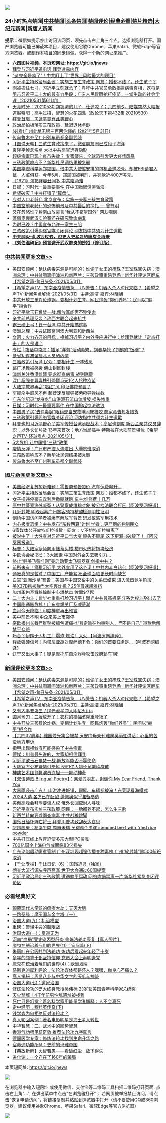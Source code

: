 ![](https://raw.githubusercontent.com/fqnews/bnews/master/64photo/fqnews-qr.jpg)

<div id="tt">
<h3>24小时热点禁闻|<a href="#%E4%B8%AD%E5%85%B1%E7%A6%81%E9%97%BB%E6%9B%B4%E5%A4%9A%E6%96%87%E7%AB%A0">中共禁闻</a>|<a href="#%E5%9B%BE%E7%89%87%E6%96%B0%E9%97%BB%E6%9B%B4%E5%A4%9A%E6%96%87%E7%AB%A0">头条禁闻</a>|<a href="#%E6%96%B0%E9%97%BB%E8%AF%84%E8%AE%BA%E6%9B%B4%E5%A4%9A%E6%96%87%E7%AB%A0">禁闻评论|<a href="#%E5%BF%85%E7%9C%8B%E7%BB%8F%E5%85%B8%E5%A5%BD%E6%96%87">经典必看|<a href="/video.md#%E7%A6%81%E7%89%87%E7%B2%BE%E9%80%89">禁片精选</a>|<a href="https://github.com/fqnews/djy/blob/master/gb/nf1351518.md#1">大纪元新闻</a>|<a href="https://github.com/fqnews/ntdtv/blob/master/gb/prog204.md#1">新唐人新闻</a></h3>
<div><b>提示：</b>微信如提示停止访问该网页，须先点击右上角三个点，选择浏览器打开。国产浏览器可能已屏蔽本项目，建议使用谷歌Chrome、苹果Safari、微软Edge等官方浏览器。或<a href="https://github.com/fqnews/bnews/blob/master/%E5%88%B6%E4%BD%9Cgit%E7%A6%81%E9%97%BB%E9%95%9C%E5%83%8F.md">制作本项目的同步镜像</a>，获得一个新的网址来推广。</div>
<ul>
<li><b><a href="http://d1.bdrive.tk/64.mp4" target="_blank">六四图片视频</a>，本页短网址: https://git.io/jnews</b></li>
<li><a href="/cbnews/20210531/1557015.md">拜登与习近平通电话 拜登透露内容</a></li>
<li><a href="/cnnews/20210531/1557072.md">“这完全是疯了”！中共盯上了“世界上风险最大的项目”</a></li>
<li><a href="/topimagenews/20210531/1557253.md">习近平主持政治局会议：实施三孩生育政策 网友：婚都不结了，还生孩子？</a></li>
<li><a href="/bannedvideo/20210531/1557212.md">刚被捏住七寸，习近平立刻就怂了；呼吁中共官员勇敢揭露病毒真相，这将是阻击习近平二十大的最有力手段；广东人民冒雨抢打疫苗。一堂生动的社会学课（20210531 第611期）</a></li>
<li><a href="/cbnews/20210531/1557057.md">天亮时分：20210530 胡锦涛的儿子，仕途凉了；六四前夕，陆媒突然大幅报道赵紫阳；高手过招，智慧的火花四溅（政论天下第432集 20210530）</a></li>
<li><a href="/comments/20210531/1557054.md">拜登首曝：习近平竟有此等野心</a></li>
<li><a href="/ssgc/20210531/1557224.md">政治局拍板落实三孩政策、延迟退休年龄</a></li>
<li><a href="/bannedvideo/20210531/1557255.md">(必看)广州此地无银三百两你懂的 (2021年5月31日)</a></li>
<li><a href="/cbnews/20210531/1557397.md">传乌鲁木齐至广州列车员都全副武装</a></li>
<li><a href="/baitai/20210531/1557353.md">【图说天朝】三孩生育政策来了，微信朋友圈已成段子海洋</a></li>
<li><a href="/cbnews/20210531/1557068.md">袁隆平悼念名单 大批中共高官选择隐形</a></li>
<li><a href="/comments/20210601/1557521.md">超级病毒已现？疫苗失效？ 专家警告：全球恐引发更大疫情风暴</a></li>
<li><a href="/cbnews/20210531/1557449.md">三孩政策响应不？新华社民调结果被急删</a></li>
<li><a href="/comments/20210531/1557354.md">美国华裔科学家郑颂国，借中共大使馆安排的包机金蝉脱壳，却被FBI请君入瓮，人赃俱获。今年5月，郑颂国被判刑，并罚款近400万美元。</a></li>
<li><a href="/cbnews/20210531/1557295.md">《1921》演员阵容丑闻多 中共陷两难</a></li>
<li><a href="/cbnews/20210601/1557531.md">日媒：习时代一最重要事件 在中国掀起惊涛骇浪</a></li>
<li><a href="/cbnews/20210531/1557132.md">希望破灭？中共打错了“算盘”…</a></li>
<li><a href="/cbnews/20210531/1557230.md">应对人口老龄化 北京宣布：实施一夫妻三孩生育政策</a></li>
<li><a href="/comments/20210531/1557143.md">中国空前老龄化的恐怖前景及中共最后的挣扎 — 曾节明</a></li>
<li><a href="/cnnews/20210531/1557044.md">又在忽悠谁？钟南山放豪言“我从不指望国外” 网友嘲讽</a></li>
<li><a href="/cbnews/20210531/1557170.md">蓬佩奥爆武汉实验室还在研究致命病毒</a></li>
<li><a href="/headline/20210531/1557272.md">为时已晚？中国宣布允许一家生三胎</a></li>
<li><a href="/cbnews/20210601/1557529.md">三孩政策引爆网络官媒关闭评论 网友指中共须为计生道歉</a></li>
<li><b><a href="/comments/20200211/1275071.md" target="_blank">中共肺炎-此波会过去，但更大更猛烈的瘟疫会再来</a></b></li>
<li><b><a href="/comments/20200207/1272816.md" target="_blank">《刘伯温碑记》预言避开武汉肺炎的妙招（修订版）</a></b></li>
</ul>
</div>

<div class="catlist">
<h3><a href="/cbnews/" target="_blank">中共禁闻</a><span><a href="/cbnews/" target="_blank" rel="nofollow">更多文章>></a></span></h3>
<ul>
<li><a href="/comments/20210601/1557706.md" target="_blank">美国安顾问：确认病毒来源是可能的；谁偷了女王的串珠？王室珠宝失窃；澳洲总理：中共试图离间澳洲和新西兰；三孩政策重磅登场！新华社评论区翻车【希望之声-每日头条-2021/05/31】</a></li>
<li><a href="/comments/20210601/1557705.md" target="_blank">【希望之声TV】东南亚疫情告急    UN警告：机器人杀人时代来临？【希望之声TV-新闻焦点解读-2021/05/31】 主持:高洁  嘉宾:林晓旭</a></li>
<li><a href="/comments/20210601/1557685.md" target="_blank">中共开放三孩舆论炸锅，变相计划生育，网民炮轰“你们养吗”；民间以“躺平”拒合作</a></li>
<li><a href="/comments/20210601/1557675.md" target="_blank">习近平欲玉石俱焚一战.解放军能否不辱使命</a></li>
<li><a href="/cbnews/20210601/1557672.md" target="_blank">亲共前总理反水？称西方联合起来抗共</a></li>
<li><a href="/cbnews/20210601/1557671.md" target="_blank">霸王硬上弓！统一台湾 中共开始搞这事</a></li>
<li><a href="/cbnews/20210601/1557664.md" target="_blank">澳洲总理：中共试图离间澳大利亚和新西兰</a></li>
<li><a href="/cbnews/20210601/1557663.md" target="_blank">文昭：火力齐开的目标：换掉习近平？内外呼应进行中；给拜登献计「定点打击」的人是谁？</a></li>
<li><a href="/cbnews/20210601/1557639.md" target="_blank">专栏 | 夜话中南海：插足“洋务”活动频繁，胡春华抢了刘鹤的“饭碗”？</a></li>
<li><a href="/cbnews/20210601/1557628.md" target="_blank">多省劝返滞留缅北人员的内情</a></li>
<li><a href="/cbnews/20210601/1557627.md" target="_blank">三胎政策引反弹 民众：变相计生 一样残忍</a></li>
<li><a href="/cbnews/20210601/1557604.md" target="_blank">跳广场舞被感染 佛山封区封楼</a></li>
<li><a href="/cbnews/20210601/1557592.md" target="_blank">澳新关注香港新疆 要求彻查病毒 战狼跳脚</a></li>
<li><a href="/cbnews/20210601/1557591.md" target="_blank">深广超强变异毒株引恐慌 5天1亿人接种疫苗</a></li>
<li><a href="/cbnews/20210601/1557590.md" target="_blank">大陆宗教界再刮“唱红”风 印证佛陀预言？</a></li>
<li><a href="/cbnews/20210601/1557543.md" target="_blank">军舰杀手威风不再 超音速反舰弹被紫菀导弹拦截</a></li>
<li><a href="/cbnews/20210601/1557542.md" target="_blank">广东创纪录“龙舟水” 山洪泥石流山体滑坡 损失惨重</a></li>
<li><a href="/cbnews/20210601/1557531.md" target="_blank">日媒：习时代一最重要事件 在中国掀起惊涛骇浪</a></li>
<li><a href="/cbnews/20210601/1557530.md" target="_blank">中国男子买“去除毒腺”眼镜蛇当宠物睡同床被咬 商家竟告知发错货</a></li>
<li><a href="/cbnews/20210601/1557529.md" target="_blank">三孩政策引爆网络官媒关闭评论 网友指中共须为计生道歉</a></li>
<li><a href="/comments/20210601/1557523.md" target="_blank">拜登也知习近平野心？美军传授台湾秘密战术；高层也割席 新西兰亲共议员辞职；以外长访埃及 13年来首次；地方当局插手 特斯拉在大陆前景堪忧【希望之声TV-环球看点-2021/05/31】</a></li>
<li><a href="/cbnews/20210601/1557500.md" target="_blank">5大危机 让中国推“三孩”政策</a></li>
<li><a href="/cbnews/20210601/1557491.md" target="_blank">疫情反弹！广州市严控人流进出 大量航班取消</a></li>
<li><a href="/cbnews/20210531/1557449.md" target="_blank">三孩政策响应不？新华社民调结果被急删</a></li>
<li><a href="/cbnews/20210531/1557397.md" target="_blank">传乌鲁木齐至广州列车员都全副武装</a></li>

</ul>
</div>
<div class="catlist">
<h3><a href="/topimagenews/" target="_blank">图片新闻</a><span><a href="/topimagenews/" target="_blank" rel="nofollow">更多文章>></a></span></h3>
<ul>
<li><a href="/topimagenews/20210601/1557490.md" target="_blank">美国经济复苏的新难题！零售商预告加价 汽车保费飙升…</a></li>
<li><a href="/topimagenews/20210531/1557253.md" target="_blank">习近平主持政治局会议：实施三孩生育政策 网友：婚都不结了，还生孩子？</a></li>
<li><a href="/topimagenews/20210531/1557216.md" target="_blank">女子撞违停豪车宾利后撒腿就跑 车主:维修费十几万</a></li>
<li><a href="/topimagenews/20210531/1557014.md" target="_blank">原中共警察海外喊冤！从警察成维稳对象 被公检法联合打压【阿波罗网报道】</a></li>
<li><a href="/topimagenews/20210531/1556882.md" target="_blank">几近封城 明晚起离广州旅客须持核酸检测阴性证明</a></li>
<li><a href="/topimagenews/20210531/1556881.md" target="_blank">剑桥中国访问学者被爆有解放军背景 研发敏感军用技术</a></li>
<li><a href="/topimagenews/20210530/1556364.md" target="_blank">内心极度恐惧？中共发布“东数西算”计划 学者：更严厉的控制民众</a></li>
<li><a href="/topimagenews/20210529/1556157.md" target="_blank">6家媒体公开向特斯拉道歉！网友：又不想特斯拉撤离了</a></li>
<li><a href="/topimagenews/20210529/1556099.md" target="_blank">被说中了！大外宣对习近平口气大变 顾头不顾尾 这下更漏出破绽了！【阿波罗网报道】</a></li>
<li><a href="/topimagenews/20210529/1555930.md" target="_blank">标普：大陆家庭倾向用储蓄买楼 楼市火热将拖垮经济</a></li>
<li><a href="/topimagenews/20210529/1555876.md" target="_blank">中欧协会秘书长：3大因素 中国对外企失去吸引力…</a></li>
<li><a href="/topimagenews/20210529/1555852.md" target="_blank">终止“韩美飞弹准则”美启动亚太飞弹竞赛 剑指中共？</a></li>
<li><a href="/topimagenews/20210528/1555477.md" target="_blank">前所未有！痛批习近平 大外宣用了这个词！中共内斗白热化【阿波罗网报道】</a></li>
<li><a href="/topimagenews/20210528/1555148.md" target="_blank">通胀真的是暂时？中国工厂产能紧张 全球面临更长时间缺货</a></li>
<li><a href="/topimagenews/20210527/1554774.md" target="_blank">白宫“亚洲沙皇”警告：美国与中国交往中的关系已结束 进入激烈竞争阶段</a></li>
<li><a href="/topimagenews/20210527/1554539.md" target="_blank">美X37B携核弹当太空轰炸机？25倍音速超难挡</a></li>
<li><a href="/topimagenews/20210527/1554450.md" target="_blank">加州圣何塞轻铁控制中心爆枪击 传至少7死</a></li>
<li><a href="/topimagenews/20210526/1554119.md" target="_blank">二十大内斗：新华社重重打脸习近平！曝光中共最高机密 江系为权斗豁出去了</a></li>
<li><a href="/topimagenews/20210526/1554065.md" target="_blank">中国陷通胀危机！广东省爆关厂及减薪潮</a></li>
<li><a href="/topimagenews/20210526/1554015.md" target="_blank">血月今天降临！印度神童再出预言</a></li>
<li><a href="/topimagenews/20210526/1553823.md" target="_blank">美中前景不明 中企来美上市突停</a></li>
<li><a href="/topimagenews/20210526/1553805.md" target="_blank">密歇根州长餐厅群聚被抓包遭痛批“规定旨在约束别人，而不是自己” 道歉后解禁平众怒</a></li>
<li><a href="/topimagenews/20210525/1553428.md" target="_blank">巧合？伊朗无人机工厂爆炸 炼油厂大火 【阿波罗网编译】</a></li>
<li><a href="/topimagenews/20210525/1553330.md" target="_blank">释放强硬信号！内塔尼亚胡对摩萨德下令：你们的首要任务是…【阿波罗网编译】</a></li>
<li><a href="/topimagenews/20210525/1553122.md" target="_blank">辽宁又出大事了！疑是摩托车自杀炸弹攻击政府轿车1死</a></li>

</ul>
</div>
<div class="catlist">
<h3><a href="/comments/" target="_blank">新闻评论</a><span><a href="/comments/" target="_blank" rel="nofollow">更多文章>></a></span></h3>
<ul>
<li><a href="/comments/20210601/1557706.md" target="_blank">美国安顾问：确认病毒来源是可能的；谁偷了女王的串珠？王室珠宝失窃；澳洲总理：中共试图离间澳洲和新西兰；三孩政策重磅登场！新华社评论区翻车【希望之声-每日头条-2021/05/31】</a></li>
<li><a href="/comments/20210601/1557705.md" target="_blank">【希望之声TV】东南亚疫情告急    UN警告：机器人杀人时代来临？【希望之声TV-新闻焦点解读-2021/05/31】 主持:高洁  嘉宾:林晓旭</a></li>
<li><a href="/comments/20210601/1557696.md" target="_blank">又有大事要发生？绿光流星冲入印尼火山~</a></li>
<li><a href="/comments/20210601/1557688.md" target="_blank">圆月弯刀：三胎放开了！农村的横幅该隆重登场了</a></li>
<li><a href="/comments/20210601/1557685.md" target="_blank">中共开放三孩舆论炸锅，变相计划生育，网民炮轰“你们养吗”；民间以“躺平”拒合作</a></li>
<li><a href="/comments/20210601/1557684.md" target="_blank">【六四32周年】维园烛光集会被禁 天安门母亲刊难属吴丽虹讲话：心里的苦没地方申诉</a></li>
<li><a href="/comments/20210601/1557683.md" target="_blank">指甲出现横纹有可能感染了中共病毒</a></li>
<li><a href="/comments/20210601/1557682.md" target="_blank">德媒：川普最先说的，大家却相信拜登</a></li>
<li><a href="/comments/20210601/1557675.md" target="_blank">习近平欲玉石俱焚一战.解放军能否不辱使命</a></li>
<li><a href="/comments/20210601/1557666.md" target="_blank">大陆官方公布疫情引恐慌 5天1亿人排长龙接种疫苗</a></li>
<li><a href="/comments/20210601/1557662.md" target="_blank">神韵艺术团领舞演员连旭——舞动神奇</a></li>
<li><a href="/comments/20210601/1557661.md" target="_blank">【双语诗歌 Bilingual Poetry】：亲爱的朋友，谢谢你 My Dear Friend, Thank You</a></li>
<li><a href="/comments/20210601/1557660.md" target="_blank">大暴雨袭击广东！ 山洪冲进城镇，房屋、车辆都被淹！东莞现看海模式</a></li>
<li><a href="/comments/20210601/1557659.md" target="_blank">2024大选 各方已在酝酿 蓬佩奥似乎准备参选</a></li>
<li><a href="/comments/20210601/1557658.md" target="_blank">美俄高峰会拜登要谈人权 俄外长回应耐人寻味</a></li>
<li><a href="/comments/20210601/1557642.md" target="_blank">习近平宣布实施三孩政策 网民：一胎都养不起，怎么生三胎</a></li>
<li><a href="/comments/20210601/1557641.md" target="_blank">新西兰转向要求彻查病毒 中共战狼跳脚</a></li>
<li><a href="/comments/20210601/1557624.md" target="_blank">国殇日缅怀阵亡将士 拜登川普均致辞表达哀思</a></li>
<li><a href="/comments/20210601/1557603.md" target="_blank">阿隋厨房：粉蒸牛肉 肉嫩米糯 关键两个步骤 steamed beef with fried rice powder</a></li>
<li><a href="/comments/20210601/1557602.md" target="_blank">中共打压线上教育迫使多宗大型IPO搁浅</a></li>
<li><a href="/comments/20210601/1557589.md" target="_blank">700亿国企上海电气或面临83亿损失</a></li>
<li><a href="/comments/20210601/1557575.md" target="_blank">广东沦陷启动离省管制 广州深圳现超强传播变种毒株 广州“软封城”逾500航班取消</a></li>
<li><a href="/comments/20210601/1557574.md" target="_blank">【千让专栏】千让日记（6）：国殇追思（独家）</a></li>
<li><a href="/comments/20210601/1557564.md" target="_blank">彻查大流行源头呼声高涨 世卫大会通过60国提案</a></li>
<li><a href="/comments/20210601/1557555.md" target="_blank">习近平政治局定三孩政策 遭遇躺平运动 网络炸锅骂声一片 新华社紧急关闭评论区</a></li>

</ul>
</div>

<div class="catlist">
<h3>必看经典好文</h3>
<ul>
<li><a href="/comments/20200619/783185.md" target="_blank">颠覆现代人常识的瘟疫大劫：天灭大明</a></li>
<li><a href="/tculture/20160806/568214.md" target="_blank">一路圣缘：摩天国与金字塔（一）</a></li>
<li><a href="/cbnews/20180315/914943.md" target="_blank">治国大道(九)：礼治模型</a></li>
<li><a href="/comments/20200717/1362287.md" target="_blank">重磅：警惕中共的超限战</a></li>
<li><a href="/cbnews/20180307/911097.md" target="_blank">治国大道(一)：皇道无为</a></li>
<li><a href="/comments/20210329/1514622.md" target="_blank">河南“血祸”受害染丙型肝炎 修炼法轮功康复【真人照片】</a></li>
<li><a href="/topimagenews/20180530/950691.md" target="_blank">魔鬼在统治着我们的世界(11)：家庭篇(下)</a></li>
<li><a href="/comments/20210216/1488271.md" target="_blank">朱丽叶在公园找到法轮功 炼功后看起来年轻了十岁</a></li>
<li><a href="/comments/20210307/1500218.md" target="_blank">多年的领导干部坚持信仰 党员大会上声明退党</a></li>
<li><a href="/topimagenews/20180522/946266.md" target="_blank">魔鬼在统治着我们的世界(4)：欧洲发端</a></li>
<li><a href="/comments/20210207/1482940.md" target="_blank">马斯克派犀利评论：法轮功媒体都是坏人？嘿嘿，你良心不痛么？</a></li>
<li><a href="/aomi/history/20170924/831575.md" target="_blank">高人揭秘：周易八卦与中华文字的天机与神迹</a></li>
<li><a href="/cbnews/20190424/913985.md" target="_blank">治国大道(七)：道家治国</a></li>
<li><a href="/comments/20190517/1129285.md" target="_blank">修炼法轮功的芝大终身教授吴伟标 29岁获美国青年科学家总统奖</a></li>
<li><a href="/ccpdope/20181219/1049286.md" target="_blank">天火焚城！4千年前男性乱遗址被找到</a></li>
<li><a href="/comments/20200704/1355375.md" target="_blank">死亡只是幻觉？着名科学家用能量学说解释：人不会真死</a></li>
<li><a href="/tculture/xiulian/20151108/468739.md" target="_blank">定中经历：穆桂英传奇(下)</a></li>
<li><a href="/comments/20210123/1473430.md" target="_blank">钱学森为何拒绝反对法轮功？</a></li>
<li><a href="/comments/20200523/1332915.md" target="_blank">真人轮回案例：著名电影明星是海王星人转世</a></li>
<li><a href="/comments/20200605/783249.md" target="_blank">中华智慧：二、武术中的顺势智慧</a></li>
<li><a href="/comments/20200517/1330064.md" target="_blank">香港气功师见证奇效 推荐法轮功九字真言</a></li>
<li><a href="/comments/20200607/783186.md" target="_blank">德国医学专家：修炼法轮功找到生命升华之路</a></li>
<li><a href="/cbnews/20180711/970353.md" target="_blank">宿命通功能所见：史前的玛雅帝国</a></li>
<li><a href="/comments/20201217/1449706.md" target="_blank">【典故新解】大智若愚——看破红尘，放下得失</a></li>
<li><a href="/comments/20200907/1392278.md" target="_blank">进化论：一个存在了160年的骗局</a></li>

</ul>
</div>

本页短网址: https://git.io/jnews

![](https://raw.githubusercontent.com/fqnews/bnews/master/64photo/fqnews-qr.jpg)

在浏览器中输入短网址 或使用微信、支付宝等二维码工具扫描二维码打开页面, 点击右上角"...", 在弹出菜单中点击“在浏览器打开”； 若网页被举报禁止访问，请点击“恢复申请访问”，将链接复制并粘贴到浏览器中打开（请不要使用QQ或360浏览器，建议使用谷歌Chrome、苹果Safari、微软Edge等官方浏览器）

![](https://raw.githubusercontent.com/fqnews/bnews/master/64photo/wx.jpg)